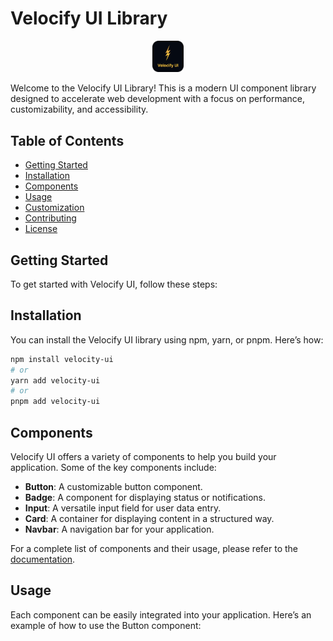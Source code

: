 # Velocify UI Library

<div align="center">
    <img src="https://github.com/prudra2000/Velocify/blob/main/public/VelocifyUI.png" alt="Logo" style="max-width: 10%; height: auto;" /> 
</div>

Welcome to the Velocify UI Library! This is a modern UI component library designed to accelerate web development with a focus on performance, customizability, and accessibility.

## Table of Contents

- [Getting Started](#getting-started)
- [Installation](#installation)
- [Components](#components)
- [Usage](#usage)
- [Customization](#customization)
- [Contributing](#contributing)
- [License](#license)

## Getting Started

To get started with Velocify UI, follow these steps:

## Installation

You can install the Velocify UI library using npm, yarn, or pnpm. Here’s how:

```bash
npm install velocity-ui
# or
yarn add velocity-ui
# or
pnpm add velocity-ui
```

## Components

Velocify UI offers a variety of components to help you build your application. Some of the key components include:

- **Button**: A customizable button component.
- **Badge**: A component for displaying status or notifications.
- **Input**: A versatile input field for user data entry.
- **Card**: A container for displaying content in a structured way.
- **Navbar**: A navigation bar for your application.

For a complete list of components and their usage, please refer to the [documentation](https://github.com/prudra2000/Velocify).

## Usage

Each component can be easily integrated into your application. Here’s an example of how to use the Button component:

```

